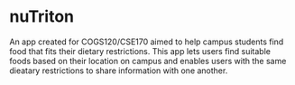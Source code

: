 # nuTriton 
An app created for COGS120/CSE170 aimed to help campus students find food that fits their dietary restrictions. This app lets users find suitable foods based on their location on campus and enables users with the same dieatary restrictions to share information with one another.
